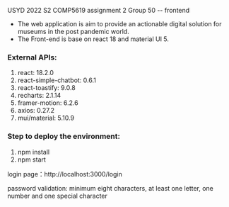 USYD 2022 S2 COMP5619 assignment 2 Group 50 -- frontend

- The web application is aim to provide an actionable digital solution for museums in the post pandemic world.
- The Front-end is base on react 18 and material UI 5.

### External APIs:
1. react: 18.2.0
2. react-simple-chatbot: 0.6.1
3. react-toastify: 9.0.8
4. recharts: 2.1.14
5. framer-motion: 6.2.6
6. axios: 0.27.2
7. mui/material: 5.10.9

### Step to deploy the environment:
1. npm install  
2. npm start  

login page：http://localhost:3000/login   

password validation: minimum eight characters, at least one letter, one number and one special character  
